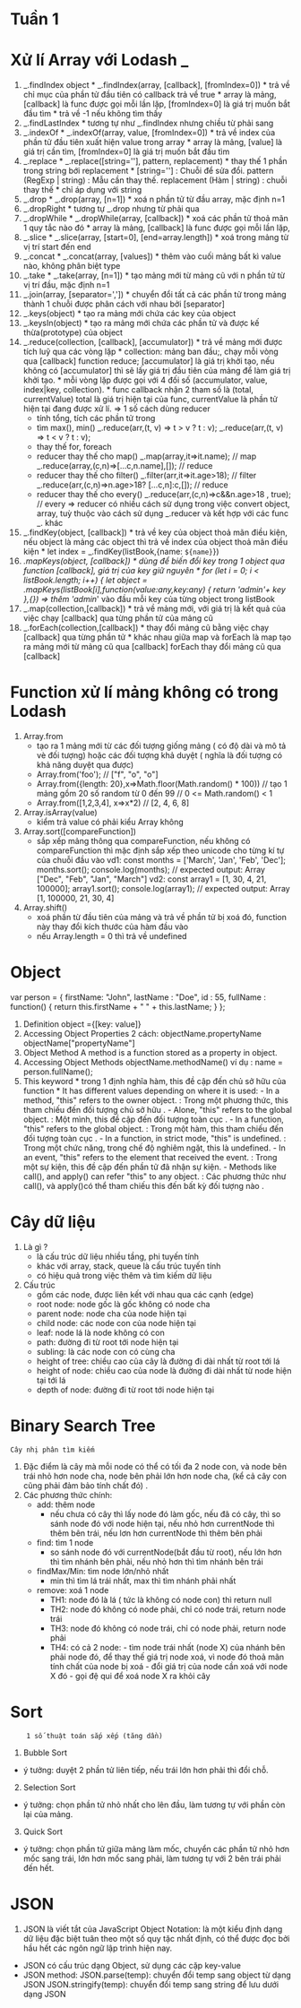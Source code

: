 # Tuần 1

# Xử lí Array với Lodash _
1. _.findIndex object
        * _.findIndex(array, [callback], [fromIndex=0])
        * trả về chỉ mục của phần tử đầu tiên có callback trả về true 
        * array là mảng, [callback] là func được gọi mỗi lần lặp, [fromIndex=0] là giá trị muốn bắt đầu tìm
        * trả về -1 nếu không tìm thấy
2.  _.findLastIndex 
        * tương tự như _.findIndex nhưng chiều từ phải sang
3.  _.indexOf
        * _.indexOf(array, value, [fromIndex=0])
        * trả về index của phần tử đầu tiên xuất hiện value trong array
        * array là mảng, [value] là giá trị cần tìm, [fromIndex=0] là giá trị muốn bắt đầu tìm
4. _.replace
        * _.replace([string=''], pattern, replacement)
        * thay thế 1 phần trong string bới replacement
        * [string='']  : Chuỗi để sửa đổi. pattern (RegExp | string) : Mẫu cần thay thế. replacement (Hàm | string) : chuỗi thay thế 
        * chỉ áp dụng với string
5. _.drop
        * _.drop(array, [n=1])
        * xoá n phần tử từ đầu array, mặc định n=1
6. _.dropRight
        * tương tự _.drop nhưng từ phải qua
7. _.dropWhile
        * _.dropWhile(array, [callback])
        * xoá các phần tử thoả mãn 1 quy tắc nào đó
        * array là mảng, [callback] là func được gọi mỗi lần lặp,
8. _.slice
        * _.slice(array, [start=0], [end=array.length])
        * xoá trong mảng từ vị trí start đến end
9. _.concat
        * _.concat(array, [values])
        * thêm vào cuối mảng bất kì value nào, không phân biệt type
10. _.take
        * _.take(array, [n=1])
        * tạo mảng mới từ  mảng cũ với n phần tử từ vị trí đầu, mặc định n=1
11. _.join(array, [separator=','])
        * chuyển đổi tất cả các phần tử trong mảng thành 1 chuỗi được phân cách với nhau bởi [separator]
12. _.keys(object)
        * tạo ra mảng mới chứa các key của object
13. _.keysIn(object)
        * tạo ra mảng mới chứa các phần tử và được kế thừa(prototype) của object
14. _.reduce(collection, [callback], [accumulator])
        * trả về mảng mới được tích luỹ qua các vòng lặp
        * collection: mảng ban đầu;, chạy mỗi vòng qua [callback] function reduce; [accumulator] là giá trị khởi tạo, nếu không có [accumulator] thì sẽ lấy giá trị đầu tiên của mảng để làm giá trị khởi tạo.
        * mỗi vòng lặp được gọi với 4 đối số (accumulator, value, index|key, collection).
        * func callback nhận 2 tham số là (total, currentValue) total là giá trị hiện tại của func, currentValue là phần tử hiện tại đang được xử lí.
	=> 1 số cách dùng reducer
	* tính tổng, tích các phần tử trong 
	* tìm max(), min()
	 	_.reduce(arr,(t, v) => t > v ? t : v);
		_.reduce(arr,(t, v) => t < v ? t : v);
	* thay thế for, foreach 
	* reducer thay thế cho map()
   			 _.map(array,it=>it.name); // map
    			 _.reduce(array,(c,n)=>[...c,n.name],[]); // reduce
	* reducer thay thế cho filter()
			 _.filter(arr,it=>it.age>18); // filter
   			 _.reduce(arr,(c,n)=>n.age>18? [...c,n]:c,[]); // reduce
	* reducer thay thế cho every()
     			_.reduce(arr,(c,n)=>c&&n.age>18 , true); // every
	=> reducer có nhiều cách sử dụng trong việc convert object, array, tuỳ thuộc vào cách sử dụng _.reducer và kết hợp với các func _. khác
15. _.findKey(object, [callback])
        * trả về key của object thoả mãn điều kiện, nếu object là mảng các object thì trả về index của object thoả mãn điều kiện
        * let index = _.findKey(listBook,{name: `${name}`})
16. _.mapKeys(object, [callback])
        * dùng để biến đổi key trong 1 object qua function [callback], giá trị của key giữ nguyên
        * for (let i = 0; i < listBook.length; i++) {
                let object = _.mapKeys(listBook[i],function(value:any,key:any) {
                return 'admin_'+ key
                },{})  => thêm 'admin_' vào đầu mỗi key của từng object trong listBook
17. _.map(collection,[callback])
        * trả về mảng mới, với giá trị là kết quả của việc chạy [callback] qua từng phần tử của mảng cũ
18. _.forEach(collection,[callback])
        * thay đổi mảng cũ bằng việc chạy [callback] qua từng phần tử
        * khác nhau giữa map và forEach là
                map tạo ra mảng mới từ mảng cũ qua [callback]
                forEach thay đổi mảng cũ qua [callback]


# Function xử lí mảng không có trong Lodash
1. Array.from
   * tạo ra 1 mảng mới từ các đối tượng giống mảng ( có độ dài và mô tả vè đối tượng) hoặc các đối tượng khả duyệt ( nghĩa là đối tượng có khả năng duyệt qua được)
   * Array.from('foo'); 
        // ["f", "o", "o"]
   * Array.from({length: 20},x=>Math.floor(Math.random() * 100))
        // tạo 1 mảng gồm 20 số random từ 0 đến 99
        // 0 <= Math.random() < 1
   * Array.from([1,2,3,4], x=>x*2)
        // [2, 4, 6, 8]
2. Array.isArray(value)
   * kiểm trả value có phải kiểu Array không 
3. Array.sort([compareFunction])
   * sắp xếp mảng thông qua compareFunction, nếu không có compareFunction thì mặc định sắp xếp theo unicode cho từng kí tự của chuỗi đầu vào
       vd1: const months = ['March', 'Jan', 'Feb', 'Dec'];
        months.sort();
        console.log(months);
        // expected output: Array ["Dec", "Feb", "Jan", "March"]
        vd2: const array1 = [1, 30, 4, 21, 100000];
        array1.sort();
        console.log(array1);
        // expected output: Array [1, 100000, 21, 30, 4]
4. Array.shift()
   * xoá phần từ đầu tiên của mảng và trả về phần tử bị xoá đó, function này thay đổi kích thước của hàm đầu vào
   * nếu Array.length = 0 thì trả  về undefined

# Object
 var person = {
  firstName: "John",
  lastName : "Doe",
  id       : 55,
  fullName : function() {
    return this.firstName + " " + this.lastName;
  }
};
1. Definition 
        object ={[key: value]}
2. Accessing Object Properties
        2 cách: objectName.propertyName
                objectName["propertyName"]
3. Object Method 
         A method is a function stored as a property in object.
4. Accessing Object Methods
        objectName.methodName()
ví dụ : name = person.fullName();
5. This keyword
        * trong 1 định nghĩa hàm, this đề cập đến chủ sở hữu của function
        * It has different values depending on where it is used:
                - In a method, "this" refers to the owner object. : Trong một phương thức, this tham chiếu đến đối tượng chủ sở hữu .
                - Alone, "this" refers to the global object. : Một mình, this đề cập đến đối tượng toàn cục .
                - In a function, "this" refers to the global object. : Trong một hàm, this tham chiếu đến đối tượng toàn cục .
                - In a function, in strict mode, "this" is undefined. : Trong một chức năng, trong chế độ nghiêm ngặt, this là undefined.
                - In an event, "this" refers to the element that received the event. : Trong một sự kiện, this đề cập đến phần tử đã nhận sự kiện.
                - Methods like call(), and apply() can refer "this" to any object. : Các phương thức như call(), và apply()có thể tham chiếu this đến bất kỳ đối tượng nào .

# Cây dữ liệu
1. Là gì ? 
    * là cấu trúc dữ liệu nhiều tầng, phi tuyến tính
    * khác với array, stack, queue là cấu trúc tuyến tính
    * có hiệu quả trong việc thêm và tìm kiếm dữ liệu
2. Cấu trúc
    * gồm các node, được liên kết với nhau qua các cạnh (edge)
    * root node: node gốc là gốc không có node cha
    * parent node: node cha của node hiện tại
    * child node: các node con của node hiện tại
    * leaf: node lá là node không có con
    * path: đường đi từ root tới node hiện tại
    * subling: là các node con có cùng cha
    * height of tree: chiều cao của cây là đường đi dài nhất từ root tới lá
    * height of node: chiều cao của node là đường đi dài nhất từ node hiện tại tới lá
    * depth of node: đường đi từ root tới node hiện tại

# Binary Search Tree
	Cây nhị phân tìm kiếm
1. Đặc điểm
là cây mà mỗi node có thể có tối đa 2 node con, và node bên trái nhỏ hơn node cha, node bên phải lớn hơn node cha, (kể cả cây con cũng phải đảm bảo tính chất đó) .
2. Các phương thức chính:
    * add: thêm node
        * nếu chưa có cây thì lấy node đó làm gốc, nếu đã có cây, thì so sánh node đó với node hiện tại, nếu nhỏ hơn currentNode thì thêm bên trái, nếu lơn hơn currentNode thì thêm bên phải
    * find: tìm 1 node
        * so sánh node đó với currentNode(bắt đầu từ root), nếu lớn hơn thì tìm nhánh bên phải, nếu nhỏ hơn thì tìm nhánh bên trái
    * findMax/Min: tìm node lớn/nhỏ nhất
        * min thì tìm lá trái nhất, max thì tìm nhánh phải nhất
    * remove: xoá 1 node
        * TH1:  node đó là lá ( tức là không có node con) thì return null
        * TH2: node đó không có node phải, chỉ có node trái,  return node trái
        * TH3: node đó không có node trái, chỉ có node phải, return node phải
        * TH4: có cả 2 node: 
                        - tìm node trái nhất (node X) của nhánh bên phải node đó, để thay thế giá trị node xoá, vì node đó thoả mãn tính chất của node bị xoá
	                - đổi giá trị của node cần xoá với node X đó
	                - gọi đệ qui để xoá node X ra khỏi cây 	

# Sort
        1 số thuật toán sắp xếp (tăng dần)
1. Bubble Sort
 * ý tưởng: duyệt 2 phần tử liên tiếp, nếu trái lớn hơn phải thì đổi chỗ.
2. Selection Sort
 * ý tưởng: chọn phần tử nhỏ nhất cho lên đầu, làm tương tự với phần còn lại của mảng.
3. Quick Sort
 * ý tưởng: chọn phần tử giữa mảng làm mốc, chuyển các phần tử nhỏ hơn mốc sang trái, lớn hơn mốc sang phải, làm tương tự với 2 bên trái phải đến hết.

# JSON
1. JSON là viết tắt của JavaScript Object Notation: là một kiểu định dạng dữ liệu đặc biệt tuân theo một số quy tặc nhất định, có thể được đọc bởi hầu hết các ngôn ngữ lập trình hiện nay.
 * JSON có cấu trúc dạng Object, sử dụng các cặp key-value
 * JSON method:
        JSON.parse(temp): chuyển đổi temp sang object từ dạng JSON
        JSON.stringify(temp): chuyển đổi temp sang string để lưu dưới dạng JSON